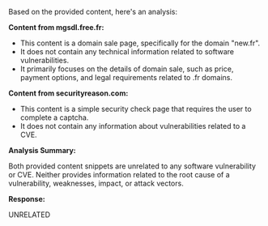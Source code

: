 Based on the provided content, here's an analysis:

**Content from mgsdl.free.fr:**

*   This content is a domain sale page, specifically for the domain "new.fr".
*   It does not contain any technical information related to software vulnerabilities.
*   It primarily focuses on the details of domain sale, such as price, payment options, and legal requirements related to .fr domains.

**Content from securityreason.com:**

*   This content is a simple security check page that requires the user to complete a captcha.
*   It does not contain any information about vulnerabilities related to a CVE.

**Analysis Summary:**

Both provided content snippets are unrelated to any software vulnerability or CVE. Neither provides information related to the root cause of a vulnerability, weaknesses, impact, or attack vectors.

**Response:**

UNRELATED
